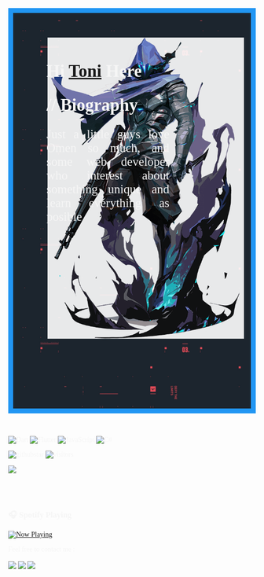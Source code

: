 
<!DOCTYPE html>
<!DOCTYPE html>
<html>
<head>
    <style>
        @font-face {
            font-family: "Valorant Font";
            src: url(/source/font/ValorantFont.ttf);
        }
        h3 {
            color: whitesmoke;
        }
        h2 {
            color: whitesmoke;
        }
        p {
            color: whitesmoke;
        }
        .TopImage2 {
            position: absolute;
            top: 60px;
            right: 126px;
        }
        .TopImage1 {
            position: absolute;
            top: 60px;
            left: 80px;
        }
        .Background {
            position: relative;
            top: 0;
            left: 0;
        }
        .container {
            font-size: 0;
        }
        body { 
            font-family: "Valorant Font", serif }
        .grid-container {
            display: grid;
            grid-row-gap: 50px;
            grid-template-columns: auto auto auto;
            background-color: #2196F3;
            padding: 10px;
        }
    </style>
</head>
<body >
    <div style="position: relative; left: 0; top: 0;" class="grid-container">
        <div class="container">
            <img src="image/../source/image/Background.jpg" class="Background" style="opacity: 1; visibility: inherit; width: auto;" />
            <img src="image/../source/image/Background.jpg" class="Background" style="opacity: 1; visibility: inherit; width: auto;" />
            <img src="image/../source/image/Background.jpg" class="Background" style="opacity: 1; visibility: inherit; width: auto;" />
            <img src="image/../source/image/Background.jpg" class="Background" style="opacity: 1; visibility: inherit; width: auto;" />
        </div>
        <img src="image/../source/image/Character.png" class="TopImage1"
            style="transform: translate(0px, 0px); opacity: 0.9; width: 400px;" />
        <div class="TopImage2">
            <div>
                <h2 style="transform: translate(0px, 0px); opacity: 1; width: 300px; font-size: 35px; font-weight: bolder;">
                    Hi <a href="https://profile.dev">Toni</a> Here 👋</h2>
                <h3><span style="transform: translate(0px, 0px); opacity: 1; width: 200px; font-size: 35px;">// Biography</span>
                </h3>
                <p style="transform: translate(0px, 0px); opacity: 1; width: 250px; font-size: 25px;  text-align: justify;">Just a little guys love Omen so much, and some web developer who interest about something unique and learn everything as posible</p>
            </div>
        </div>
    </div>
</body>
</html>

<br><br>
![Dart](https://img.shields.io/badge/dart-%230175C2.svg?style=for-the-badge&logo=dart&logoColor=white)
![Flutter](https://img.shields.io/badge/Flutter-%2302569B.svg?style=for-the-badge&logo=Flutter&logoColor=white)
![JavaScript](https://img.shields.io/badge/javascript-%23323330.svg?style=for-the-badge&logo=javascript&logoColor=%23F7DF1E)
![C#](https://img.shields.io/badge/CSharp-%23323330.svg?style=for-the-badge&logo=csharp&logoColor=csharp)

![githubstar](https://img.shields.io/github/stars/rekiyagami?affiliations=OWNER&color=%23ffe411&label=github%20stars&logo=github&logoColor=%23fffFF&style=flat)
![visitors](https://visitor-badge.glitch.me/badge?page_id=page.id)

<img height="180em" src="https://github-readme-stats.vercel.app/api?username=rekiyagami&show_icons=true&hide_border=true&&count_private=true&include_all_commits=true" />

<br><br>

### 🎧 Spotify Playing

<a href="https://MY_VERCEL_DEPLOYMENT_URL/now-playing?open">
    <img src="https://MY_VERCEL_DEPLOYMENT_URL/now-playing" width="256" height="64" alt="Now Playing">
</a>

Feel free to contact me :
<br><br>
[<img src="https://img.shields.io/badge/Telegram-%40chaitoni-blue">](https://t.me/chaiyifam)
[<img src="https://img.shields.io/badge/LINE-chaitoni-brightgreen">](https://line.me/ti/p/chaitoni)
[<img src="https://img.shields.io/badge/Personal%20Site-mysite.dev-red">](https://chaitoni.dev)
